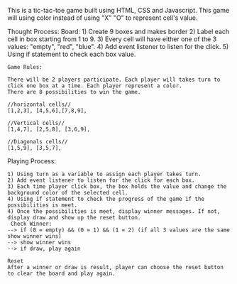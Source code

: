 This is a tic-tac-toe game built using HTML, CSS and Javascript.
This game will using color instead of using "X" "O" to represent cell's value. 

Thought Process: 
    Board:
    1) Create 9 boxes and makes border
    2) Label each cell in box starting from 1 to 9.
    3) Every cell will have either one of the 3 values: "empty", "red", "blue".
    4) Add event listener to listen for the click.
    5) Using if statement to check each box value.
      

    Game Rules: 

    There will be 2 players participate. Each player will takes turn to click one box at a time. Each player represent a color.  
    There are 8 possibilities to win the game. 
    
    //horizontal cells//
    [1,2,3], [4,5,6],[7,8,9],
    
    //Vertical cells//
    [1,4,7], [2,5,8], [3,6,9],
    
    //Diagonals cells//
    [1,5,9], [3,5,7],

Playing Process: 
    
    1) Using turn as a variable to assign each player takes turn. 
    2) Add event listener to listen for the click for each box.
    3) Each time player click box, the box holds the value and change the background color of the selected cell.
    4) Using if statement to check the progress of the game if the possibilities is meet. 
    4) Once the possibilities is meet, display winner messages. If not, display draw and show up the reset button.
     Check Winner: 
    --> if (0 = empty) && (0 = 1) && (1 = 2) (if all 3 values are the same show winner wins)
    --> show winner wins 
    --> if draw, play again

    Reset
    After a winner or draw is result, player can choose the reset button to clear the board and play again. 


    

    